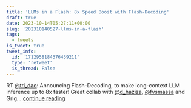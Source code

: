 ```yaml
---
title: 'LLMs in a Flash: 8x Speed Boost with Flash-Decoding'
draft: true
date: 2023-10-14T05:27:11+00:00
slug: '202310140527-llms-in-a-flash'
tags:
  - tweets
is_tweet: true
tweet_info:
  id: '1712958184376439211'
  type: 'retweet'
  is_thread: False
---
```




RT [@tri_dao](https://x.com/tri_dao): Announcing Flash-Decoding, to make long-context LLM inference up to 8x faster! Great collab with [@d_haziza](https://x.com/d_haziza), [@fvsmassa](https://x.com/fvsmassa) and Grig… [continue reading](https://x.com/sytelus/status/1712958184376439211)

